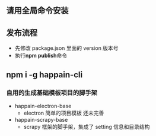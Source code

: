 ## 请用全局命令安装

## 发布流程

- 先修改 package.json 里面的 version 版本号
- 执行**npm publish**命令

## **npm i -g happain-cli**

### 自用的生成基础模板项目的脚手架

- happain-electron-base
  - electron 简单的项目模板 还未完善
- happain-scrapy-base
  - scrapy 框架的脚手架，集成了 setting 信息和目录结构
